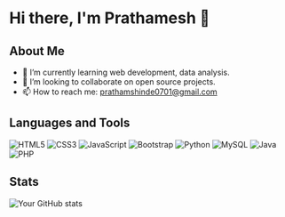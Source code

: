 # Hi there, I'm Prathamesh 👋

## About Me
- 🌱 I’m currently learning web development, data analysis.
- 👯 I’m looking to collaborate on open source projects.
- 📫 How to reach me: prathamshinde0701@gmail.com

## Languages and Tools
![HTML5](https://img.shields.io/badge/-HTML5-000?&logo=HTML5)
![CSS3](https://img.shields.io/badge/-CSS3-000?&logo=CSS3)
![JavaScript](https://img.shields.io/badge/-JavaScript-000?&logo=JavaScript)
![Bootstrap](https://img.shields.io/badge/-Bootstrap-563D7C?logo=bootstrap)
![Python](https://img.shields.io/badge/-Python-000?&logo=Python)
![MySQL](https://img.shields.io/badge/-MySQL-000?&logo=MySQL)
![Java](https://img.shields.io/badge/-Java-007396?logo=java)
![PHP](https://img.shields.io/badge/-PHP-000?&logo=PHP)



## Stats
![Your GitHub stats](https://github-readme-stats.vercel.app/api?username=iamprathamesh18&show_icons=true&theme=radical)
